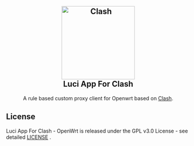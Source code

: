 <h2 align="center">
 <img src="https://cdn.jsdelivr.net/gh/Dreamacro/clash/docs/logo.png" alt="Clash" width="200">
  <br>Luci App For Clash <br>
</h2>
  <p align="center">
	A rule based custom proxy client for Openwrt based on <a href="https://github.com/Dreamacro/clash" target="_blank">Clash</a>.
  </p>

## License
Luci App For Clash - OpenWrt is released under the GPL v3.0 License - see detailed [LICENSE](https://github.com/frainzy1477/luci-app-clash/blob/master/LICENSE) .
